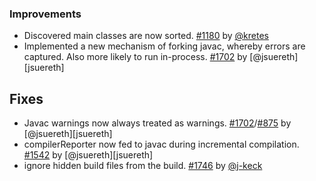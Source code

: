 [@jsuereth]: https://github.com/jsuereth
[@kretes]: https://github.com/kretes
[@j-keck]: https://github.com/j-keck
[1180]: https://github.com/sbt/sbt/issues/1180
[1180]: https://github.com/sbt/sbt/pull/1702
[875]: https://github.com/sbt/sbt/issues/875
[1542]: https://github.com/sbt/sbt/issues/1542
[1702]: https://github.com/sbt/sbt/pull/1702
[1746]: https://github.com/sbt/sbt/pull/1746

### Improvements

- Discovered main classes are now sorted. [#1180][1180] by [@kretes][@kretes]
- Implemented a new mechanism of forking javac, whereby errors are captured.  Also more likely to run in-process. [#1702][1702] by [@jsuereth][jsuereth]

## Fixes

- Javac warnings now always treated as warnings.  [#1702][1702]/[#875][875] by [@jsuereth][jsuereth]
- compilerReporter now fed to javac during incremental compilation. [#1542][1542] by [@jsuereth][jsuereth]
- ignore hidden build files from the build. [#1746][1746] by [@j-keck][@j-keck]